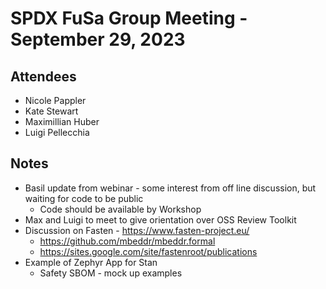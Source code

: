 # SPDX FuSa Group Meeting - September 29, 2023
## Attendees
* Nicole Pappler
* Kate Stewart
* Maximillian Huber
* Luigi Pellecchia

## Notes 
* Basil update from webinar - some interest from off line discussion, but waiting for code to be public
   * Code should be available by Workshop
* Max and Luigi to meet to give orientation over OSS Review Toolkit
* Discussion on Fasten - https://www.fasten-project.eu/
  * https://github.com/mbeddr/mbeddr.formal
  * https://sites.google.com/site/fastenroot/publications
* Example of Zephyr App for Stan
   * Safety SBOM - mock up examples
